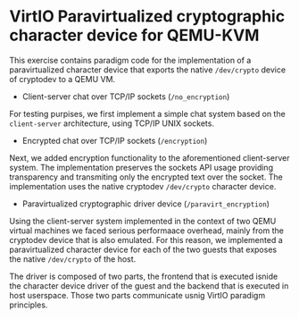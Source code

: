 # VirtIO Paravirtualized cryptographic character device for QEMU-KVM

This exercise contains paradigm code for the implementation of a paravirtualized character device that exports the native `/dev/crypto` device of cryptodev to a QEMU VM. 

* Client-server chat over TCP/IP sockets (`/no_encryption`)
 
 For testing purpises, we first implement a simple chat system based on the `client-server` architecture, using TCP/IP UNIX sockets. 

* Encrypted chat over TCP/IP sockets (`/encryption`) 

 Next, we added encryption functionality to the aforementioned client-server system. The implementation preserves the sockets API usage providing transparency and transmiting only the encrypted text over the socket. The implementation uses the native cryptodev `/dev/crypto` character device. 

* Paravirtualized cryptographic driver device (`/paravirt_encryption`)

 Using the client-server system implemented in the context of two QEMU virtual machines we faced serious performaace overhead, mainly from the cryptodev device that is also emulated. For this reason, we implemented a paravirtualized character device for each of the two guests that exposes the native `/dev/crypto` of the host.

 The driver is composed of two parts, the frontend that is executed isnide the character device driver of the guest and the backend that is executed in host userspace. Those two parts communicate usnig VirtIO paradigm principles.  